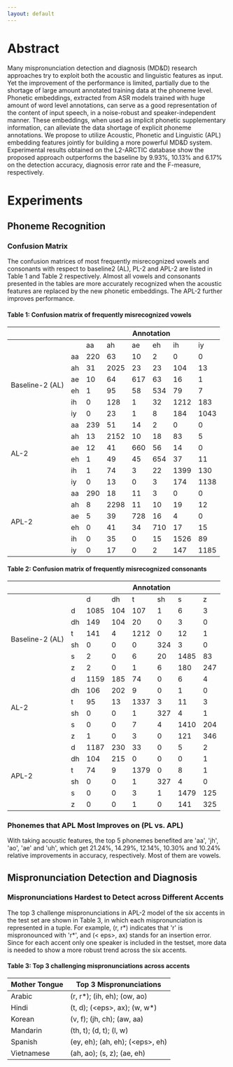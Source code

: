 ```yaml
---
layout: default
---
```



# Abstract

Many mispronunciation detection and diagnosis (MD&D) research approaches try to exploit both the acoustic and linguistic features as input. Yet the improvement of the performance is limited, partially due to the shortage of large amount annotated training data at the phoneme level. Phonetic embeddings, extracted from ASR models trained with huge amount of word level annotations, can serve as a good representation of the content of input speech, in a noise-robust and speaker-independent manner. These embeddings, when used as implicit phonetic supplementary information, can alleviate the data shortage of explicit phoneme annotations. We propose to utilize Acoustic, Phonetic and Linguistic (APL) embedding features jointly for building a more powerful MD&D system. Experimental results obtained on the L2-ARCTIC database show the proposed approach outperforms the baseline by 9.93%, 10.13% and 6.17% on the detection accuracy, diagnosis error rate and the F-measure, respectively.


# Experiments

## Phoneme Recognition

### Confusion Matrix
The confusion matrices of most frequently misrecognized vowels and consonants with respect to baseline2 (AL), PL-2 and APL-2 are listed in Table 1 and Table 2 respectively. Almost all vowels and consonants presented in the tables are more accurately recognized when the acoustic features are replaced by the new phonetic embeddings. The APL-2 further improves performance.

#### Table 1: Confusion matrix of frequently misrecognized vowels

<table>
<thead>
  <tr>
    <th></th>
    <th></th>
    <th colspan="6">Annotation</th>
  </tr>
</thead>
<tbody>
  <tr>
    <td></td>
    <td></td>
    <td>aa</td>
    <td>ah</td>
    <td>ae</td>
    <td>eh</td>
    <td>ih</td>
    <td>iy</td>
  </tr>
  <tr>
    <td rowspan="6">Baseline-2 (AL)</td>
    <td>aa</td>
    <td>220</td>
    <td>63</td>
    <td>10</td>
    <td>2</td>
    <td>0</td>
    <td>0</td>
  </tr>
  <tr>
    <td>ah</td>
    <td>31</td>
    <td>2025</td>
    <td>23</td>
    <td>23</td>
    <td>104</td>
    <td>13</td>
  </tr>
  <tr>
    <td>ae</td>
    <td>10</td>
    <td>64</td>
    <td>617</td>
    <td>63</td>
    <td>16</td>
    <td>1</td>
  </tr>
  <tr>
    <td>eh</td>
    <td>1</td>
    <td>95</td>
    <td>58</td>
    <td>534</td>
    <td>79</td>
    <td>7</td>
  </tr>
  <tr>
    <td>ih</td>
    <td>0</td>
    <td>128</td>
    <td>1</td>
    <td>32</td>
    <td>1212</td>
    <td>183</td>
  </tr>
  <tr>
    <td>iy</td>
    <td>0</td>
    <td>23</td>
    <td>1</td>
    <td>8</td>
    <td>184</td>
    <td>1043</td>
  </tr>
  <tr>
    <td rowspan="6">AL-2</td>
    <td>aa</td>
    <td>239</td>
    <td>51</td>
    <td>14</td>
    <td>2</td>
    <td>0</td>
    <td>0</td>
  </tr>
  <tr>
    <td>ah</td>
    <td>13</td>
    <td>2152</td>
    <td>10</td>
    <td>18</td>
    <td>83</td>
    <td>5</td>
  </tr>
  <tr>
    <td>ae</td>
    <td>12</td>
    <td>41</td>
    <td>660</td>
    <td>56</td>
    <td>14</td>
    <td>0</td>
  </tr>
  <tr>
    <td>eh</td>
    <td>1</td>
    <td>49</td>
    <td>45</td>
    <td>654</td>
    <td>37</td>
    <td>11</td>
  </tr>
  <tr>
    <td>ih</td>
    <td>1</td>
    <td>74</td>
    <td>3</td>
    <td>22</td>
    <td>1399</td>
    <td>130</td>
  </tr>
  <tr>
    <td>iy</td>
    <td>0</td>
    <td>13</td>
    <td>0</td>
    <td>3</td>
    <td>174</td>
    <td>1138</td>
  </tr>
  <tr>
    <td rowspan="6">APL-2</td>
    <td>aa</td>
    <td>290</td>
    <td>18</td>
    <td>11</td>
    <td>3</td>
    <td>0</td>
    <td>0</td>
  </tr>
  <tr>
    <td>ah</td>
    <td>8</td>
    <td>2298</td>
    <td>11</td>
    <td>10</td>
    <td>19</td>
    <td>12</td>
  </tr>
  <tr>
    <td>ae</td>
    <td>5</td>
    <td>39</td>
    <td>728</td>
    <td>16</td>
    <td>4</td>
    <td>0</td>
  </tr>
  <tr>
    <td>eh</td>
    <td>0</td>
    <td>41</td>
    <td>34</td>
    <td>710</td>
    <td>17</td>
    <td>15</td>
  </tr>
  <tr>
    <td>ih</td>
    <td>0</td>
    <td>35</td>
    <td>0</td>
    <td>15</td>
    <td>1526</td>
    <td>89</td>
  </tr>
  <tr>
    <td>iy</td>
    <td>0</td>
    <td>17</td>
    <td>0</td>
    <td>2</td>
    <td>147</td>
    <td>1185</td>
  </tr>
</tbody>
</table>

#### Table 2: Confusion matrix of frequently misrecognized consonants

<table>
<thead>
  <tr>
    <th></th>
    <th></th>
    <th colspan="6">Annotation</th>
  </tr>
</thead>
<tbody>
  <tr>
    <td></td>
    <td></td>
    <td>d</td>
    <td>dh</td>
    <td>t</td>
    <td>sh</td>
    <td>s</td>
    <td>z</td>
  </tr>
  <tr>
    <td rowspan="6">Baseline-2 (AL)</td>
    <td>d</td>
    <td>1085</td>
    <td>104</td>
    <td>107</td>
    <td>1</td>
    <td>6</td>
    <td>3</td>
  </tr>
  <tr>
    <td>dh</td>
    <td>149</td>
    <td>104</td>
    <td>20</td>
    <td>0</td>
    <td>3</td>
    <td>0</td>
  </tr>
  <tr>
    <td>t</td>
    <td>141</td>
    <td>4</td>
    <td>1212</td>
    <td>0</td>
    <td>12</td>
    <td>1</td>
  </tr>
  <tr>
    <td>sh</td>
    <td>0</td>
    <td>0</td>
    <td>0</td>
    <td>324</td>
    <td>3</td>
    <td>0</td>
  </tr>
  <tr>
    <td>s</td>
    <td>2</td>
    <td>0</td>
    <td>6</td>
    <td>20</td>
    <td>1485</td>
    <td>83</td>
  </tr>
  <tr>
    <td>z</td>
    <td>2</td>
    <td>0</td>
    <td>1</td>
    <td>6</td>
    <td>180</td>
    <td>247</td>
  </tr>
  <tr>
    <td rowspan="6">AL-2</td>
    <td>d</td>
    <td>1159</td>
    <td>185</td>
    <td>74</td>
    <td>0</td>
    <td>6</td>
    <td>4</td>
  </tr>
  <tr>
    <td>dh</td>
    <td>106</td>
    <td>202</td>
    <td>9</td>
    <td>0</td>
    <td>1</td>
    <td>0</td>
  </tr>
  <tr>
    <td>t</td>
    <td>95</td>
    <td>13</td>
    <td>1337</td>
    <td>3</td>
    <td>11</td>
    <td>3</td>
  </tr>
  <tr>
    <td>sh</td>
    <td>0</td>
    <td>0</td>
    <td>1</td>
    <td>327</td>
    <td>4</td>
    <td>1</td>
  </tr>
  <tr>
    <td>s</td>
    <td>0</td>
    <td>0</td>
    <td>7</td>
    <td>4</td>
    <td>1410</td>
    <td>204</td>
  </tr>
  <tr>
    <td>z</td>
    <td>1</td>
    <td>0</td>
    <td>3</td>
    <td>0</td>
    <td>121</td>
    <td>346</td>
  </tr>
  <tr>
    <td rowspan="6">APL-2</td>
    <td>d</td>
    <td>1187</td>
    <td>230</td>
    <td>33</td>
    <td>0</td>
    <td>5</td>
    <td>2</td>
  </tr>
  <tr>
    <td>dh</td>
    <td>104</td>
    <td>215</td>
    <td>0</td>
    <td>0</td>
    <td>0</td>
    <td>1</td>
  </tr>
  <tr>
    <td>t</td>
    <td>74</td>
    <td>9</td>
    <td>1379</td>
    <td>0</td>
    <td>8</td>
    <td>1</td>
  </tr>
  <tr>
    <td>sh</td>
    <td>0</td>
    <td>0</td>
    <td>1</td>
    <td>327</td>
    <td>4</td>
    <td>0</td>
  </tr>
  <tr>
    <td>s</td>
    <td>0</td>
    <td>0</td>
    <td>3</td>
    <td>1</td>
    <td>1479</td>
    <td>125</td>
  </tr>
  <tr>
    <td>z</td>
    <td>0</td>
    <td>0</td>
    <td>1</td>
    <td>0</td>
    <td>141</td>
    <td>325</td>
  </tr>
</tbody>
</table>

### Phonemes that APL Most Improves on (PL vs. APL)
With taking acoustic features, the top 5 phonemes benefited are 'aa', 'jh', 'ao', 'ae' and 'uh', which get 21.24%, 14.29%, 12.14%, 10.30% and 10.24% relative improvements in accuracy, respectively. Most of them are vowels.

## Mispronunciation Detection and Diagnosis

### Mispronunciations Hardest to Detect across Different Accents
The top 3 challenge mispronunciations in APL-2 model of the six accents in the test set are shown in Table 3, in which each mispronunciation is represented in a tuple.  For example, (r, r*) indicates that 'r' is mispronounced with 'r*', and (\< eps\>, ax) stands for an insertion error. Since for each accent only one speaker is included in the testset, more data is needed to show a more robust trend across the six accents.

#### Table 3: Top 3 challenging mispronunciations across accents

<table>
<thead>
  <tr>
    <th>Mother Tongue</th>
    <th>Top 3 Mispronunciations</th>
  </tr>
</thead>
<tbody>
  <tr>
    <td>Arabic</td>
    <td>(r, r*); (ih, eh); (ow, ao)</td>
  </tr>
  <tr>
    <td>Hindi</td>
    <td>(t, d); (&lt;eps&gt;, ax); (w, w*)</td>
  </tr>
  <tr>
    <td>Korean</td>
    <td>(v, f); (jh, ch); (aw, aa)</td>
  </tr>
  <tr>
    <td>Mandarin</td>
    <td>(th, t); (d, t); (l, w)</td>
  </tr>
  <tr>
    <td>Spanish</td>
    <td>(ey, eh); (ah, eh); (&lt;eps&gt;, eh)</td>
  </tr>
  <tr>
    <td>Vietnamese</td>
    <td>(ah, ao); (s, z); (ae, eh)</td>
  </tr>
</tbody>
</table>
